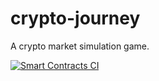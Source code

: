 # crypto-journey
A crypto market simulation game.

[![Smart Contracts CI](https://github.com/globalsculptor/crypto-journey/actions/workflows/contracts-test.yml/badge.svg)](https://github.com/globalsculptor/crypto-journey/actions/workflows/contracts-test.yml)
